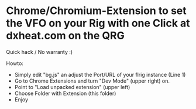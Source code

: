 # Chrome/Chromium-Extension to set the VFO on your Rig with one Click at dxheat.com on the QRG

Quick hack / No warranty :)

Howto:
* Simply edit "bg.js" an adjust the Port/URL of your flrig instance (Line 1)
* Go to Chrome Extensions and turn "Dev Mode" (upper right) on.
* Point to "Load unpacked extension" (upper left)
* Choose Folder with Extension (this folder)
* Enjoy
